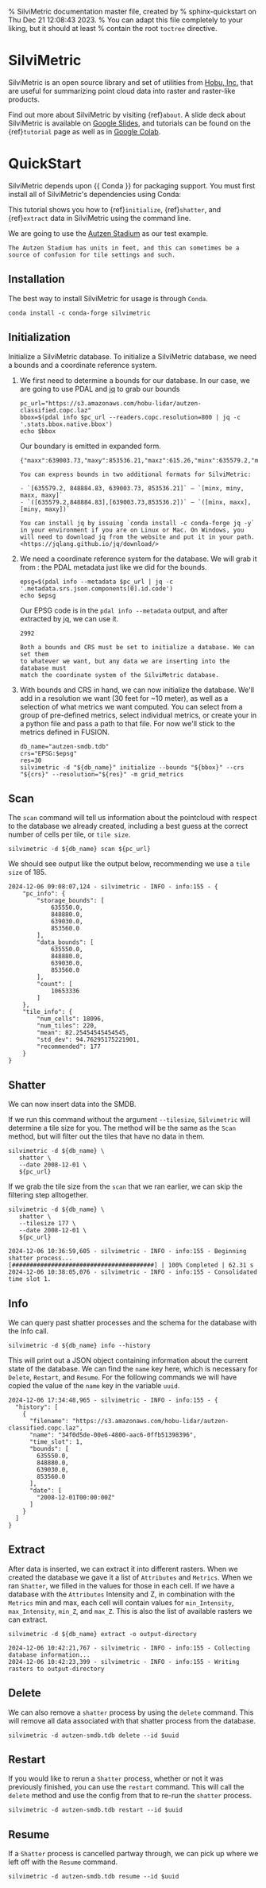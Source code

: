 % SilviMetric documentation master file, created by
% sphinx-quickstart on Thu Dec 21 12:08:43 2023.
% You can adapt this file completely to your liking, but it should at least
% contain the root `toctree` directive.

# SilviMetric

SilviMetric is an open source library and set of utilities from
[Hobu, Inc.](https://hobu.co) that are useful for summarizing point cloud
data into raster and raster-like products.

Find out more about SilviMetric by visiting {ref}`about`. A slide deck about
SilviMetric is available on [Google Slides](https://docs.google.com/presentation/d/1E561EgWwLgN5R9P0LBxuI1r7kG155u8E6-MOWpkycSM/edit?usp=sharing), and tutorials can be found on the {ref}`tutorial` page as well as in [Google Colab](https://colab.research.google.com/drive/1r7qPsORF60i9Gb6UQFugB_12UCe0s52u?usp=sharing).


# QuickStart

SilviMetric depends upon {{ Conda }} for packaging support. You must first install all of SilviMetric's dependencies using Conda:

This tutorial shows you how to {ref}`initialize`, {ref}`shatter`, and {ref}`extract` data in SilviMetric using the command line.

We are going to use the [Autzen Stadium](https://viewer.copc.io/?copc=https://s3.amazonaws.com/hobu-lidar/autzen-classified.copc.laz) as our test example.

```{note}
The Autzen Stadium has units in feet, and this can sometimes be a source of confusion for tile settings and such.
```

## Installation
The best way to install SilviMetric for usage is through `Conda`.

```shell-session
conda install -c conda-forge silvimetric
```

## Initialization

Initialize a SilviMetric database. To initialize a SilviMetric database, we
need a bounds and a coordinate reference system.

1. We first need to determine a bounds for our database. In our case, we are going to use PDAL and [jq](https://jqlang.github.io/jq/download/) to grab our bounds

    ```shell-session
    pc_url="https://s3.amazonaws.com/hobu-lidar/autzen-classified.copc.laz"
    bbox=$(pdal info $pc_url --readers.copc.resolution=800 | jq -c '.stats.bbox.native.bbox')
    echo $bbox
    ```

    Our boundary is emitted in expanded form.

    ```text
    {"maxx":639003.73,"maxy":853536.21,"maxz":615.26,"minx":635579.2,"miny":848884.83,"minz":406.46}
    ```

    ```{note}
    You can express bounds in two additional formats for SilviMetric:

    - `[635579.2, 848884.83, 639003.73, 853536.21]` – `[minx, miny, maxx, maxy]`
    - `([635579.2,848884.83],[639003.73,853536.2])` – `([minx, maxx], [miny, maxy])`
    ```

    ```{note}
    You can install jq by issuing `conda install -c conda-forge jq -y` in your environment if you are on Linux or Mac. On Windows, you will need to download jq from the website and put it in your path. <https://jqlang.github.io/jq/download/>
    ```

2. We need a coordinate reference system for the database. We will grab it from
   : the PDAL metadata just like we did for the bounds.

    ```shell-session
    epsg=$(pdal info --metadata $pc_url | jq -c '.metadata.srs.json.components[0].id.code')
    echo $epsg
    ```

    Our EPSG code is in the `pdal info --metadata` output, and after extracted by jq, we
    can use it.

    ```text
    2992
    ```

    ```{note}
    Both a bounds and CRS must be set to initialize a database. We can set them
    to whatever we want, but any data we are inserting into the database must
    match the coordinate system of the SilviMetric database.
    ```

3. With bounds and CRS in hand, we can now initialize the database. We'll add in a resolution we want (30 feet for ~10 meter), as well as a selection of what metrics we want computed. You can select from a group of pre-defined metrics, select individual metrics, or create your in a python file and pass a path to that file. For now we'll stick to the metrics defined in FUSION.

    ```shell-session
    db_name="autzen-smdb.tdb"
    crs="EPSG:$epsg"
    res=30
    silvimetric -d "${db_name}" initialize --bounds "${bbox}" --crs "${crs}" --resolution="${res}" -m grid_metrics
    ```

## Scan

The `scan` command will tell us information about the pointcloud with respect
to the database we already created, including a best guess at the correct number
of cells per tile, or `tile size`.

```shell-session
silvimetric -d ${db_name} scan ${pc_url}
```

We should see output like the output below, recommending we use a `tile size`
of 185.

```shell-session
2024-12-06 09:08:07,124 - silvimetric - INFO - info:155 - {
    "pc_info": {
        "storage_bounds": [
            635550.0,
            848880.0,
            639030.0,
            853560.0
        ],
        "data_bounds": [
            635550.0,
            848880.0,
            639030.0,
            853560.0
        ],
        "count": [
            10653336
        ]
    },
    "tile_info": {
        "num_cells": 18096,
        "num_tiles": 220,
        "mean": 82.25454545454545,
        "std_dev": 94.76295175221901,
        "recommended": 177
    }
}
```

## Shatter

We can now insert data into the SMDB.

If we run this command without the argument `--tilesize`, `Silvimetric` will
determine a tile size for you. The method will be the same as the `Scan` method,
but will filter out the tiles that have no data in them.

```shell-session
silvimetric -d ${db_name} \
   shatter \
   --date 2008-12-01 \
   ${pc_url}
```

If we grab the tile size from the `scan` that we ran earlier, we can skip the filtering step alltogether.

```shell-session
silvimetric -d ${db_name} \
   shatter \
   --tilesize 177 \
   --date 2008-12-01 \
   ${pc_url}
```

```text
2024-12-06 10:36:59,605 - silvimetric - INFO - info:155 - Beginning shatter process...
[########################################] | 100% Completed | 62.31 s
2024-12-06 10:38:05,076 - silvimetric - INFO - info:155 - Consolidated time slot 1.
```

## Info

We can query past shatter processes and the schema for the database with the
Info call.

```shell-session
silvimetric -d ${db_name} info --history
```

This will print out a JSON object containing information about the current state of the database. We can find the `name` key here, which is necessary for `Delete`, `Restart`, and `Resume`. For the following commands we will have copied the value of the `name` key in the variable `uuid`.

```
2024-12-06 17:34:48,965 - silvimetric - INFO - info:155 - {
  "history": [
    {
      "filename": "https://s3.amazonaws.com/hobu-lidar/autzen-classified.copc.laz",
      "name": "34f0d5de-00e6-4800-aac6-0ffb51398396",
      "time_slot": 1,
      "bounds": [
        635550.0,
        848880.0,
        639030.0,
        853560.0
      ],
      "date": [
        "2008-12-01T00:00:00Z"
      ]
    }
  ]
}
```

## Extract

After data is inserted, we can extract it into different rasters. When we created the database we gave it a list of `Attributes` and `Metrics`. When we ran `Shatter`, we filled in the values for those in each cell. If we have a database with the `Attributes` Intensity and Z, in combination with the `Metrics` min and max, each cell will contain values for `min_Intensity`, `max_Intensity`, `min_Z`, and `max_Z`. This is also the list of available rasters we can extract.

```shell-session
silvimetric -d ${db_name} extract -o output-directory
```

```text
2024-12-06 10:42:21,767 - silvimetric - INFO - info:155 - Collecting database information...
2024-12-06 10:42:23,399 - silvimetric - INFO - info:155 - Writing rasters to output-directory
```

## Delete

We can also remove a `shatter` process by using the `delete` command. This will remove all data associated with that shatter process from the database.

```shell-session
silvimetric -d autzen-smdb.tdb delete --id $uuid
```

## Restart

If you would like to rerun a `Shatter` process, whether or not it was previously finished, you can use the `restart` command. This will call the `delete` method and use the config from that to re-run the `shatter` process.

```shell-session
silvimetric -d autzen-smdb.tdb restart --id $uuid
```

## Resume

If a `Shatter` process is cancelled partway through, we can pick up where we left off with the `Resume` command.

```shell-session
silvimetric -d autzen-smdb.tdb resume --id $uuid
```

